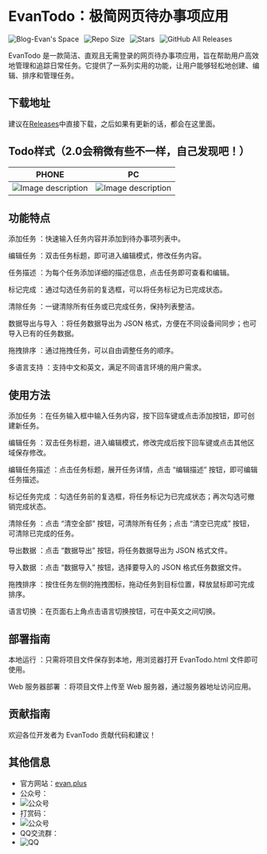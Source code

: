 # EvanTodo：极简网页待办事项应用

<div style="display: flex; align-items: center; gap: 10px;">
    <a href="https://evan.xin" target="_blank">
        <img src="https://img.shields.io/badge/Blog-Evan's%20Space-black?logo=blog&color=red&style=flat" alt="Blog-Evan's Space" style="display: inline-block;">
    </a>
    <a href="https://github.com/EvanTop/EvanTodo" target="_blank">
        <img src="https://img.shields.io/github/repo-size/EvanTop/EvanTodo?style=flat" alt="Repo Size" style="display: inline-block;">
    </a>
    <a href="https://github.com/EvanTop/EvanTodo/stargazers" target="_blank">
        <img src="https://img.shields.io/github/stars/EvanTop/EvanTodo?style=flat" alt="Stars" style="display: inline-block;">
    </a>
    <a href="https://github.com/EvanTop/EvanTodo/releases" target="_blank">
        <img src="https://img.shields.io/github/downloads/EvanTop/EvanTodo/total?style=flat" alt="GitHub All Releases" style="display: inline-block;">
    </a>
</div>

EvanTodo 是一款简洁、直观且无需登录的网页待办事项应用，旨在帮助用户高效地管理和追踪日常任务。它提供了一系列实用的功能，让用户能够轻松地创建、编辑、排序和管理任务。

## 下载地址

建议在[Releases](https://github.com/EvanTop/EvanTodo/releases)中直接下载，之后如果有更新的话，都会在这里面。

## Todo样式（2.0会稍微有些不一样，自己发现吧！）
| PHONE | PC |
|---|---|
|![Image description](https://i.imgur.com/lo2n8YK.png)|![Image description](https://i.imgur.com/79MIM2K.png)| 


## 功能特点

添加任务 ：快速输入任务内容并添加到待办事项列表中。

编辑任务 ：双击任务标题，即可进入编辑模式，修改任务内容。

任务描述 ：为每个任务添加详细的描述信息，点击任务即可查看和编辑。

标记完成 ：通过勾选任务前的复选框，可以将任务标记为已完成状态。

清除任务 ：一键清除所有任务或已完成任务，保持列表整洁。

数据导出与导入 ：将任务数据导出为 JSON 格式，方便在不同设备间同步；也可导入已有的任务数据。

拖拽排序 ：通过拖拽任务，可以自由调整任务的顺序。

多语言支持 ：支持中文和英文，满足不同语言环境的用户需求。

## 使用方法

添加任务 ：在任务输入框中输入任务内容，按下回车键或点击添加按钮，即可创建新任务。

编辑任务 ：双击任务标题，进入编辑模式，修改完成后按下回车键或点击其他区域保存修改。

编辑任务描述 ：点击任务标题，展开任务详情，点击 “编辑描述” 按钮，即可编辑任务描述。

标记任务完成 ：勾选任务前的复选框，将任务标记为已完成状态；再次勾选可撤销完成状态。

清除任务 ：点击 “清空全部” 按钮，可清除所有任务；点击 “清空已完成” 按钮，可清除已完成的任务。

导出数据 ：点击 “数据导出” 按钮，将任务数据导出为 JSON 格式文件。

导入数据 ：点击 “数据导入” 按钮，选择要导入的 JSON 格式任务数据文件。

拖拽排序 ：按住任务左侧的拖拽图标，拖动任务到目标位置，释放鼠标即可完成排序。

语言切换 ：在页面右上角点击语言切换按钮，可在中英文之间切换。


## 部署指南

本地运行 ：只需将项目文件保存到本地，用浏览器打开 EvanTodo.html 文件即可使用。

Web 服务器部署 ：将项目文件上传至 Web 服务器，通过服务器地址访问应用。

## 贡献指南

欢迎各位开发者为 EvanTodo 贡献代码和建议！

## 其他信息
- 官方网站：[evan.plus](https://evan.plus) 
- 公众号：
- ![公众号](https://www.evan.xin/wp-content/uploads/2025/04/111.png)
- 打赏码：
- ![公众号](https://www.evan.xin/wp-content/uploads/2025/04/388-e1744121248572.png)
- QQ交流群：
- ![QQ](https://www.evan.xin/wp-content/uploads/2025/04/00000-e1744123000122.png)
